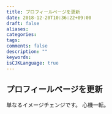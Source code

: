 ```yaml
---
title: プロフィールページを更新
date: 2018-12-20T10:36:22+09:00
draft: false
aliases:
categories:
tags:
comments: false
description: ""
keywords:
isCJKLanguage: true
---
```


## プロフィールページを更新

単なるイメージチェンジです。
心機一転。
